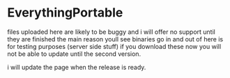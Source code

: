 # EverythingPortable

files uploaded here are likely to be buggy and i will offer no support until they are finished the main reason youll see binaries go in and out of here is for testing purposes (server side stuff) if you download these now you will not be able to update until the second version.

i will update the page when the release is ready.
